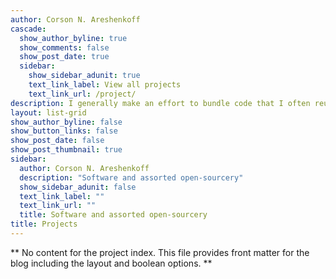 ```yaml
---
author: Corson N. Areshenkoff
cascade:
  show_author_byline: true
  show_comments: false
  show_post_date: true
  sidebar:
    show_sidebar_adunit: true
    text_link_label: View all projects
    text_link_url: /project/
description: I generally make an effort to bundle code that I often reuse into an R package.
layout: list-grid
show_author_byline: false
show_button_links: false
show_post_date: false
show_post_thumbnail: true
sidebar:
  author: Corson N. Areshenkoff
  description: "Software and assorted open-sourcery"
  show_sidebar_adunit: false
  text_link_label: ""
  text_link_url: ""
  title: Software and assorted open-sourcery
title: Projects
---
```


** No content for the project index. This file provides front matter for the blog including the layout and boolean options. **
